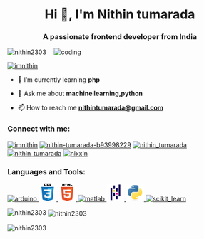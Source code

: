 <h1 align="center">Hi 👋, I'm Nithin tumarada</h1>
<h3 align="center">A passionate frontend developer from India</h3>
<img align="right" alt="coding" width="400" src="2wCEAAkGBw8OEBUQEBAVFRUXFhUWGBYXGRUVGBYYFRUXGBUXFRoYHSggGBslHxUWIjEhJSkrLi4uFyAzODMtOCgtLisBCgoKDg0OGhAQGi0lHyUtLS0rKy0rKy0tLS8tLS0tLS0tLS0tLS0tLS0tLS0tLSstLS0tLS0tLS0tLS0tLS0tLf">

<p align="left"> <img src="https://komarev.com/ghpvc/?username=nithin2303&label=Profile%20views&color=0e75b6&style=flat" alt="nithin2303" /> </p>

<p align="left"> <a href="https://twitter.com/imnithin" target="blank"><img src="https://img.shields.io/twitter/follow/imnithin?logo=twitter&style=for-the-badge" alt="imnithin" /></a> </p>

- 🌱 I’m currently learning **php**

- 💬 Ask me about **machine learning,python**

- 📫 How to reach me **nithintumarada@gmail.com**

<h3 align="left">Connect with me:</h3>
<p align="left">
<a href="https://twitter.com/imnithin" target="blank"><img align="center" src="https://raw.githubusercontent.com/rahuldkjain/github-profile-readme-generator/master/src/images/icons/Social/twitter.svg" alt="imnithin" height="30" width="40" /></a>
<a href="https://linkedin.com/in/nithin-tumarada-b93998229" target="blank"><img align="center" src="https://raw.githubusercontent.com/rahuldkjain/github-profile-readme-generator/master/src/images/icons/Social/linked-in-alt.svg" alt="nithin-tumarada-b93998229" height="30" width="40" /></a>
<a href="https://fb.com/nithin_tumarada" target="blank"><img align="center" src="https://raw.githubusercontent.com/rahuldkjain/github-profile-readme-generator/master/src/images/icons/Social/facebook.svg" alt="nithin_tumarada" height="30" width="40" /></a>
<a href="https://instagram.com/nithin_tumarada" target="blank"><img align="center" src="https://raw.githubusercontent.com/rahuldkjain/github-profile-readme-generator/master/src/images/icons/Social/instagram.svg" alt="nithin_tumarada" height="30" width="40" /></a>
<a href="https://www.leetcode.com/nixxin" target="blank"><img align="center" src="https://raw.githubusercontent.com/rahuldkjain/github-profile-readme-generator/master/src/images/icons/Social/leet-code.svg" alt="nixxin" height="30" width="40" /></a>
</p>

<h3 align="left">Languages and Tools:</h3>
<p align="left"> <a href="https://www.arduino.cc/" target="_blank" rel="noreferrer"> <img src="https://cdn.worldvectorlogo.com/logos/arduino-1.svg" alt="arduino" width="40" height="40"/> </a> <a href="https://www.w3schools.com/css/" target="_blank" rel="noreferrer"> <img src="https://raw.githubusercontent.com/devicons/devicon/master/icons/css3/css3-original-wordmark.svg" alt="css3" width="40" height="40"/> </a> <a href="https://www.w3.org/html/" target="_blank" rel="noreferrer"> <img src="https://raw.githubusercontent.com/devicons/devicon/master/icons/html5/html5-original-wordmark.svg" alt="html5" width="40" height="40"/> </a> <a href="https://www.mathworks.com/" target="_blank" rel="noreferrer"> <img src="https://upload.wikimedia.org/wikipedia/commons/2/21/Matlab_Logo.png" alt="matlab" width="40" height="40"/> </a> <a href="https://pandas.pydata.org/" target="_blank" rel="noreferrer"> <img src="https://raw.githubusercontent.com/devicons/devicon/2ae2a900d2f041da66e950e4d48052658d850630/icons/pandas/pandas-original.svg" alt="pandas" width="40" height="40"/> </a> <a href="https://www.python.org" target="_blank" rel="noreferrer"> <img src="https://raw.githubusercontent.com/devicons/devicon/master/icons/python/python-original.svg" alt="python" width="40" height="40"/> </a> <a href="https://scikit-learn.org/" target="_blank" rel="noreferrer"> <img src="https://upload.wikimedia.org/wikipedia/commons/0/05/Scikit_learn_logo_small.svg" alt="scikit_learn" width="40" height="40"/> </a> </p>

<p><img align="left" src="https://github-readme-stats.vercel.app/api/top-langs?username=nithin2303&show_icons=true&locale=en&layout=compact" alt="nithin2303" /></p>

<p>&nbsp;<img align="center" src="https://github-readme-stats.vercel.app/api?username=nithin2303&show_icons=true&locale=en" alt="nithin2303" /></p>

<p><img align="center" src="https://github-readme-streak-stats.herokuapp.com/?user=nithin2303&" alt="nithin2303" /></p>

